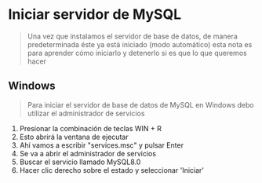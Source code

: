 # Iniciar servidor de MySQL

> Una vez que instalamos el servidor de base de datos, de manera predeterminada éste ya está iniciado (modo automático)
> esta nota es para aprender cómo iniciarlo y detenerlo si es que lo que queremos hacer

## Windows
> Para iniciar el servidor de base de datos de MySQL en Windows debo utilizar el administrador de servicios

1. Presionar la combinación de teclas WIN + R
2. Esto abrirá la ventana de ejecutar
3. Ahí vamos a escribir "services.msc" y pulsar Enter
4. Se va a abrir el administrador de servicios
5. Buscar el servicio llamado MySQL8.0
6. Hacer clic derecho sobre el estado y seleccionar 'Iniciar'

